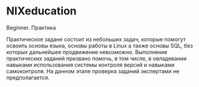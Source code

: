 # NIXeducation

Beginner. Практика

Практическое задане состоит из небольших задач, которые помогут освоить основы языка, основы работы в Linux
а также основы SQL, без которых дальнейшее продвижение невозможно.
Выполнение практических заданий призвано помочь, в том числе, в овладевании навыками использования
системы контроля версий
и навыками самоконтроля.
На данном этапе проверка заданий экспертами не предполагается. 
